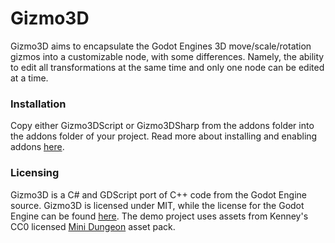 # Gizmo3D

Gizmo3D aims to encapsulate the Godot Engines 3D move/scale/rotation gizmos into a customizable node, with some differences. Namely, the ability to edit all transformations at the same time and only one node can be edited at a time.

### Installation
Copy either Gizmo3DScript or Gizmo3DSharp from the addons folder into the addons folder of your project. Read more about installing and enabling addons [here](https://docs.godotengine.org/en/stable/tutorials/plugins/editor/installing_plugins.html).

### Licensing
Gizmo3D is a C# and GDScript port of C++ code from the Godot Engine source. Gizmo3D is licensed under MIT, while the license for the Godot Engine can be found [here](https://godotengine.org/license/). The demo project uses assets from Kenney's CC0 licensed [Mini Dungeon](https://kenney.nl/assets/mini-dungeon) asset pack.
